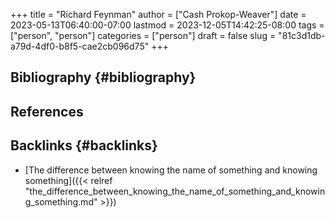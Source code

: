 +++
title = "Richard Feynman"
author = ["Cash Prokop-Weaver"]
date = 2023-05-13T06:40:00-07:00
lastmod = 2023-12-05T14:42:25-08:00
tags = ["person", "person"]
categories = ["person"]
draft = false
slug = "81c3d1db-a79d-4df0-b8f5-cae2cb096d75"
+++

## Bibliography {#bibliography}

## References

<style>.csl-entry{text-indent: -1.5em; margin-left: 1.5em;}</style><div class="csl-bib-body">
</div>


## Backlinks {#backlinks}

-   [The difference between knowing the name of something and knowing something]({{< relref "the_difference_between_knowing_the_name_of_something_and_knowing_something.md" >}})
